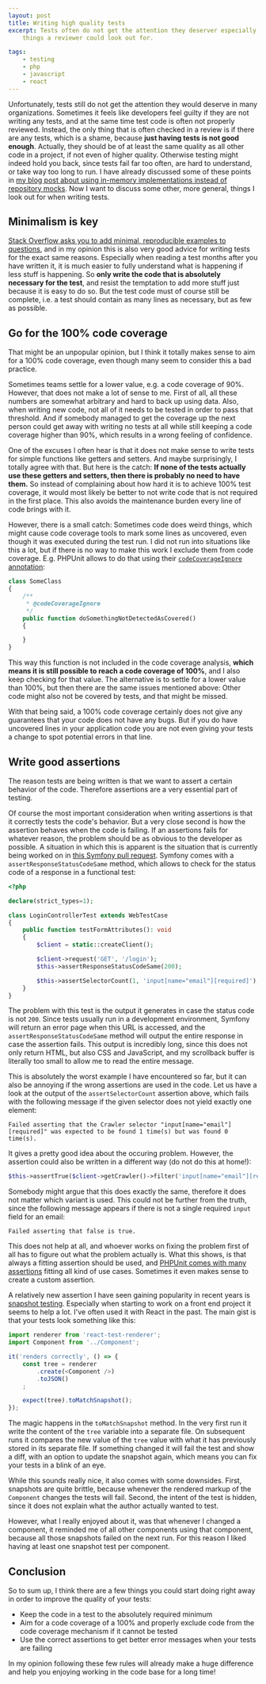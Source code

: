 ```yaml
---
layout: post
title: Writing high quality tests
excerpt: Tests often do not get the attention they deserver especially during code reviews, even though there are some
    things a reviewer could look out for.

tags:
    - testing
    - php
    - javascript
    - react
---
```


Unfortunately, tests still do not get the attention they would deserve in many organizations. Sometimes it feels like
developers feel guilty if they are not writing any tests, and at the same time test code is often not properly reviewed.
Instead, the only thing that is often checked in a review is if there are any tests, which is a shame, because **just
having tests is not good enough**. Actually, they should be of at least the same quality as all other code in a project,
if not even of higher quality. Otherwise testing might indeed hold you back, since tests fail far too often, are hard to
understand, or take way too long to run. I have already discussed some of these points in [my blog post about using
in-memory implementations instead of repository
mocks](/2023/09/22/avoid-mocking-repositories-by-using-in-memory-implementations.html). Now I want to discuss some
other, more general, things I look out for when writing tests.

## Minimalism is key

[Stack Overflow asks you to add minimal, reproducible examples to
questions](https://stackoverflow.com/help/minimal-reproducible-example), and in my opinion this is also very good advice
for writing tests for the exact same reasons. Especially when reading a test months after you have written it, it is
much easier to fully understand what is happening if less stuff is happening. So **only write the code that is
absolutely necessary for the test**, and resist the temptation to add more stuff just because it is easy to do so. But
the test code must of course still be complete, i.e. a test should contain as many lines as necessary, but as few as
possible.

## Go for the 100% code coverage

That might be an unpopular opinion, but I think it totally makes sense to aim for a 100% code coverage, even though many
seem to consider this a bad practice.

Sometimes teams settle for a lower value, e.g. a code coverage of 90%. However, that does not make a lot of sense to me.
First of all, all these numbers are somewhat arbitrary and hard to back up using data. Also, when writing new code, not
all of it needs to be tested in order to pass that threshold. And if somebody managed to get the coverage up the next
person could get away with writing no tests at all while still keeping a code coverage higher than 90%, which results in
a wrong feeling of confidence.

One of the excuses I often hear is that it does not make sense to write tests for simple functions like getters and
setters. And maybe surprisingly, I totally agree with that. But here is the catch: **If none of the tests actually use
these getters and setters, then there is probably no need to have them.** So instead of complaining about how hard it is
to achieve 100% test coverage, it would most likely be better to not write code that is not required in the first place.
This also avoids the maintenance burden every line of code brings with it.

However, there is a small catch: Sometimes code does weird things, which might cause code coverage tools to mark some
lines as uncovered, even though it was executed during the test run. I did not run into situations like this a lot, but
if there is no way to make this work I exclude them from code coverage. E.g. PHPUnit allows to do that using their
[`codeCoverageIgnore` annotation](https://docs.phpunit.de/en/10.5/code-coverage.html#ignoring-code-blocks):

```php
class SomeClass
{
    /**
     * @codeCoverageIgnore
     */
    public function doSomethingNotDetectedAsCovered()
    {

    }
}
```

This way this function is not included in the code coverage analysis, **which means it is still possible to reach a code
coverage of 100%**, and I also keep checking for that value. The alternative is to settle for a lower value than 100%,
but then there are the same issues mentioned above: Other code might also not be covered by tests, and that might be
missed.

With that being said, a 100% code coverage certainly does not give any guarantees that your code does not have any bugs.
But if you do have uncovered lines in your application code you are not even giving your tests a change to spot
potential errors in that line.

## Write good assertions

The reason tests are being written is that we want to assert a certain behavior of the code. Therefore assertions are a
very essential part of testing.

Of course the most important consideration when writing assertions is that it correctly tests the code's behavior. But a
very close second is how the assertion behaves when the code is failing. If an assertions fails for whatever reason, the
problem should be as obvious to the developer as possible. A situation in which this is apparent is the situation that
is currently being worked on in [this Symfony pull request](https://github.com/symfony/symfony/pull/58456). Symfony
comes with a `assertResponseStatusCodeSame` method, which allows to check for the status code of a response in a
functional test:

```php
<?php

declare(strict_types=1);

class LoginControllerTest extends WebTestCase
{
    public function testFormAttributes(): void
    {
        $client = static::createClient();

        $client->request('GET', '/login');
        $this->assertResponseStatusCodeSame(200);

        $this->assertSelectorCount(1, 'input[name="email"][required]');
    }
}
```

The problem with this test is the output it generates in case the status code is not `200`. Since tests usually run in a
development environment, Symfony will return an error page when this URL is accessed, and the
`assertResponseStatusCodeSame` method will output the entire response in case the assertion fails. This output is
incredibly long, since this does not only return HTML, but also CSS and JavaScript, and my scrollback buffer is
literally too small to allow me to read the entire message.

This is absolutely the worst example I have encountered so far, but it can also be annoying if the wrong assertions are
used in the code. Let us have a look at the output of the `assertSelectorCount` assertion above, which fails with the
following message if the given selector does not yield exactly one element:

```plaintext
Failed asserting that the Crawler selector "input[name="email"][required]" was expected to be found 1 time(s) but was found 0 time(s).
```

It gives a pretty good idea about the occuring problem. However, the assertion could also be written in a different way
(do not do this at home!):

```php
$this->assertTrue($client->getCrawler()->filter('input[name="email"][required]')->count() === 1);
```

Somebody might argue that this does exactly the same, therefore it does not matter which variant is used. This could not
be further from the truth, since the following message appears if there is not a single required `input` field for an
email:

```plaintext
Failed asserting that false is true.
```

This does not help at all, and whoever works on fixing the problem first of all has to figure out what the problem
actually is. What this shows, is that always a fitting assertion should be used, and [PHPUnit comes with many
assertions](https://docs.phpunit.de/en/11.4/assertions.html) fitting all kind of use cases. Sometimes it even makes
sense to create a custom assertion.

A relatively new assertion I have seen gaining popularity in recent years is [snapshot
testing](https://jestjs.io/docs/snapshot-testing). Especially when starting to work on a front end project it seems to
help a lot. I've often used it with React in the past. The main gist is that your tests look something like this:

```javascript
import renderer from 'react-test-renderer';
import Component from '../Component';

it('renders correctly', () => {
    const tree = renderer
        .create(<Component />)
        .toJSON()
    ;

    expect(tree).toMatchSnapshot();
});
```

The magic happens in the `toMatchSnapshot` method. In the very first run it write the content of the `tree` variable
into a separate file. On subsequent runs it compares the new value of the `tree` value with what it has previously
stored in its separate file. If something changed it will fail the test and show a diff, with an option to update the
snapshot again, which means you can fix your tests in a blink of an eye.

While this sounds really nice, it also comes with some downsides. First, snapshots are quite brittle, because whenever
the rendered markup of the `Component` changes the tests will fail. Second, the intent of the test is hidden, since it
does not explain what the author actually wanted to test.

However, what I really enjoyed about it, was that whenever I changed a component, it reminded me of all other components
using that component, because all those snapshots failed on the next run. For this reason I liked having at least one
snapshot test per component.

## Conclusion

So to sum up, I think there are a few things you could start doing right away in order to improve the quality of your
tests:

- Keep the code in a test to the absolutely required minimum
- Aim for a code coverage of a 100% and properly exclude code from the code coverage mechanism if it cannot be tested
- Use the correct assertions to get better error messages when your tests are failing

In my opinion following these few rules will already make a huge difference and help you enjoying working in the code
base for a long time!
